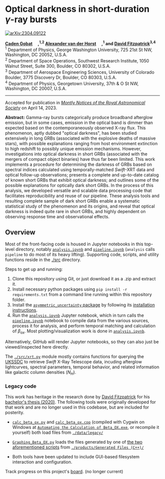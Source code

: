 # Optical darkness in short-duration $\gamma$-ray bursts

[![arXiv:2304.09122](https://img.shields.io/badge/arXiv-2304.09122-b31b1b)](https://arxiv.org/abs/2304.09122)

<b><a href="https://github.com/cgobat">Caden Gobat</a> <a href="https://orcid.org/0000-0003-1268-8845"><img src="https://orcid.org/assets/vectors/orcid.logo.icon.svg" height=14px/></a>,<sup>1,2</sup> <a href="https://github.com/ajvanderhorst">Alexander van der Horst</a> <a href="https://orcid.org/0000-0001-9149-6707"><img src="https://orcid.org/assets/vectors/orcid.logo.icon.svg" height=14px/></a>,<sup>1</sup> and <a href="https://github.com/djfitz3999">David Fitzpatrick</a><sup>3,4</sup></b></br>
<sup>1</sup> Department of Physics, George Washington University, 725 21st St NW, Washington, DC 20052, U.S.A.</br> 
<sup>2</sup> Department of Space Operations, Southwest Research Institute, 1050 Walnut Street, Suite 300, Boulder, CO 80302, U.S.A.</br>
<sup>3</sup> Department of Aerospace Engineering Sciences, University of Colorado Boulder, 3775 Discovery Dr, Boulder, CO 80303, U.S.A.</br>
<sup>4</sup> Department of Physics, Georgetown University, 37th \& O St NW, Washington, DC 20007, U.S.A.

---

Accepted for publication in [*Montly Notices of the Royal Astronomical Society*](https://academic.oup.com/mnras) on April 14, 2023.

**Abstract:** Gamma-ray bursts categorically produce broadband afterglow emission, but in some cases, emission in the optical band is dimmer than expected based on the contemporaneously observed X-ray flux. This phenomenon, aptly dubbed "optical darkness", has been studied extensively in long GRBs (associated with the explosive deaths of massive stars), with possible explanations ranging from host environment extinction to high redshift to possibly unique emission mechanisms. However, investigations into optical darkness in short GRBs (associated with the mergers of compact object binaries) have thus far been limited. This work implements a procedure for determining the darkness of GRBs based on spectral indices calculated using temporally-matched *Swift*-XRT data and optical follow-up observations; presents a complete and up-to-date catalog of known short GRBs that exhibit optical darkness; and outlines some of the possible explanations for optically dark short GRBs. In the process of this analysis, we developed versatile and scalable data processing code that facilitates reproducibility and reuse of our pipeline. These analysis tools and resulting complete sample of dark short GRBs enable a systematic statistical study of the phenomenon and its origins, and reveal that optical darkness is indeed quite rare in short GRBs, and highly dependent on observing response time and observational effects.

## Overview

Most of the front-facing code is housed in Jupyter notebooks in this top-level directory, notably [`analysis.ipynb`](./analysis.ipynb) and [`pipeline.ipynb`](./pipeline.ipynb) (`analysis` calls `pipeline` to do most of its heavy lifting). Supporting code, scripts, and utility functions reside in the [./src](./src/) directory.

Steps to get up and running:
1. Clone this repository using Git, or just download it as a .zip and extract it.
2. Install necessary python packages using `pip install -r requirements.txt` from a command line running within this repository folder.
3. Install the [`asymmetric_uncertainty` package](https://github.com/cgobat/asymmetric_uncertainty) by following its [installation instructions](https://github.com/cgobat/asymmetric_uncertainty#installation).
4. Run the [`analysis.ipynb`](./analysis.ipynb) Jupyter notebook, which in turn calls the [`pipeline.ipynb`](./pipeline.ipynb) notebook to compile data from the various sources, process it for analysis, and perform temporal matching and calculation of $\beta_\text{ox}$. Most plotting/visualization work is done in [`analysis.ipynb`](./analysis.ipynb).

Alternatively, GitHub will render Jupyter notebooks, so they can also just be viewed/inspected here directly.

The [`./src/xrt.py`](./src/xrt.py) module mostly contains functions for querying the [UKSSDC](https://www.swift.ac.uk/index.php) to retrieve *Swift* X-Ray Telescope data, incuding afterglow lightcurves, spectral parameters, temporal behavior, and related information like galactic column densities ($N_H$).

### Legacy code

This work has heritage in the research done by [David Fitzpatrick](https://github.com/djfitz3999) for his [bachelor's thesis (2020)](./pub/Fitzpatrick%20thesis%202020.pdf). The following tools were originally developed for that work and are no longer used in this codebase, but are included for posterity.

- [`calc_beta_ox.py`](./src/legacy/Calculation%20Code/calc_beta_ox.py) and [`calc_beta_ox.cpp`](./src/legacy/Calculation%20Code/calc_beta_ox.cpp) (compiled with Cygwin on Windows at [`Automating the Calculation of Beta_OX.exe`](./src/legacy/Calculation%20Code/Automating%20the%20Calculation%20of%20Beta_OX.exe), or recompile it yourself) both load files from [`./data/legacy/`](./data/legacy)

- [`Graphing_Beta_OX.py`](./src/legacy/Graphing%20Code/Graphing_Beta_OX.py) loads the files generated by one of [the two aforementioned scripts](./src/legacy/Calculation%20Code) from [`./products/Generated Files (C++)/`](./products/Generated%20Files%20(C%2B%2B))

- Both tools have been updated to include GUI-based filesystem interaction and configuration.

Track progress on this project's [board](https://github.com/cgobat/dark-GRBs/projects/1). (no longer current)
